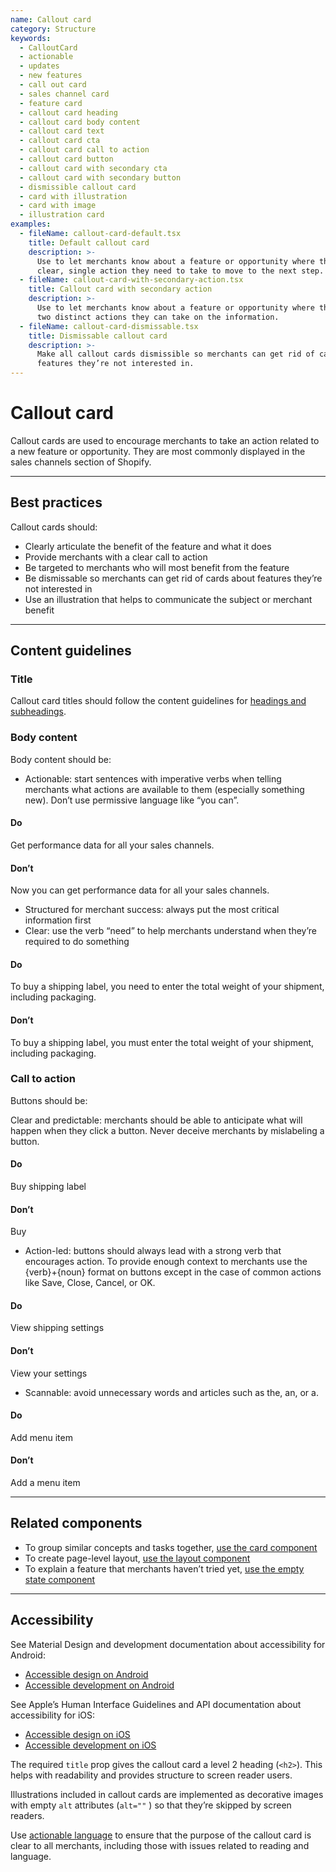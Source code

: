 ```yaml
---
name: Callout card
category: Structure
keywords:
  - CalloutCard
  - actionable
  - updates
  - new features
  - call out card
  - sales channel card
  - feature card
  - callout card heading
  - callout card body content
  - callout card text
  - callout card cta
  - callout card call to action
  - callout card button
  - callout card with secondary cta
  - callout card with secondary button
  - dismissible callout card
  - card with illustration
  - card with image
  - illustration card
examples:
  - fileName: callout-card-default.tsx
    title: Default callout card
    description: >-
      Use to let merchants know about a feature or opportunity where there is a
      clear, single action they need to take to move to the next step.
  - fileName: callout-card-with-secondary-action.tsx
    title: Callout card with secondary action
    description: >-
      Use to let merchants know about a feature or opportunity where there are
      two distinct actions they can take on the information.
  - fileName: callout-card-dismissable.tsx
    title: Dismissable callout card
    description: >-
      Make all callout cards dismissible so merchants can get rid of cards about
      features they’re not interested in.
---
```


# Callout card

Callout cards are used to encourage merchants to take an action related to a
new feature or opportunity. They are most commonly displayed in the
sales channels section of Shopify.

---

## Best practices

Callout cards should:

- Clearly articulate the benefit of the feature and what it does
- Provide merchants with a clear call to action
- Be targeted to merchants who will most benefit from the feature
- Be dismissable so merchants can get rid of cards about features they’re not
  interested in
- Use an illustration that helps to communicate the subject or merchant benefit

---

## Content guidelines

### Title

Callout card titles should follow the content guidelines for [headings and subheadings](https://polaris.shopify.com/content/actionable-language#section-headings-and-subheadings).

### Body content

Body content should be:

- Actionable: start sentences with imperative verbs when telling merchants
  what actions are available to them (especially something new). Don’t use
  permissive language like “you can”.

<!-- usagelist -->

#### Do

Get performance data for all your sales channels.

#### Don’t

Now you can get performance data for all your sales channels.

<!-- end -->

- Structured for merchant success: always put the most critical information
  first
- Clear: use the verb “need” to help merchants understand when they’re required
  to do something

<!-- usagelist -->

#### Do

To buy a shipping label, you need to enter the total weight of your shipment,
including packaging.

#### Don’t

To buy a shipping label, you must enter the total weight of your shipment,
including packaging.

<!-- end -->

### Call to action

Buttons should be:

Clear and predictable: merchants should be able to anticipate what will happen when they click a button. Never deceive merchants by mislabeling a button.

<!-- usagelist -->

#### Do

Buy shipping label

#### Don’t

Buy

<!-- end -->

- Action-led: buttons should always lead with a strong verb that encourages
  action. To provide enough context to merchants use the {verb}+{noun} format on
  buttons except in the case of common actions like Save, Close, Cancel, or OK.

<!-- usagelist -->

#### Do

View shipping settings

#### Don’t

View your settings

<!-- end -->

- Scannable: avoid unnecessary words and articles such as the, an, or a.

<!-- usagelist -->

#### Do

Add menu item

#### Don’t

Add a menu item

<!-- end -->

---

## Related components

- To group similar concepts and tasks together, [use the card component](https://polaris.shopify.com/components/structure/card)
- To create page-level layout, [use the layout component](https://polaris.shopify.com/components/structure/layout)
- To explain a feature that merchants haven’t tried yet, [use the empty state component](https://polaris.shopify.com/components/structure/empty-state)

---

## Accessibility

<!-- content-for: android -->

See Material Design and development documentation about accessibility for Android:

- [Accessible design on Android](https://material.io/design/usability/accessibility.html)
- [Accessible development on Android](https://developer.android.com/guide/topics/ui/accessibility/)

<!-- /content-for -->

<!-- content-for: ios -->

See Apple’s Human Interface Guidelines and API documentation about accessibility for iOS:

- [Accessible design on iOS](https://developer.apple.com/design/human-interface-guidelines/ios/app-architecture/accessibility/)
- [Accessible development on iOS](https://developer.apple.com/accessibility/ios/)

<!-- /content-for -->

<!-- content-for: web -->

The required `title` prop gives the callout card a level 2 heading (`<h2>`). This helps with readability and provides structure to screen reader users.

Illustrations included in callout cards are implemented as decorative images with empty `alt` attributes (`alt=""` ) so that they’re skipped by screen readers.

Use [actionable language](https://polaris.shopify.com/content/actionable-language#navigation) to ensure that the purpose of the callout card is clear to all merchants, including those with issues related to reading and language.

<!-- /content-for -->
